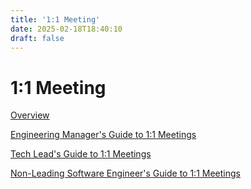 ```yaml
---
title: '1:1 Meeting'
date: 2025-02-18T18:40:10
draft: false
---
```


# 1:1 Meeting

[Overview](1%201%20Meeting%20590f2e19580447fc8a3a1c57fbc7bd45/Overview%20f77291b4cb7d4476a47b1eb0b6d1e55d.md)

[Engineering Manager's Guide to 1:1 Meetings](1%201%20Meeting%20590f2e19580447fc8a3a1c57fbc7bd45/Engineering%20Manager's%20Guide%20to%201%201%20Meetings%20b3c29284d9d64d1fba1f560c88b97574.md)

[Tech Lead's Guide to 1:1 Meetings](1%201%20Meeting%20590f2e19580447fc8a3a1c57fbc7bd45/Tech%20Lead's%20Guide%20to%201%201%20Meetings%2060f476bc957a4226bb47691cf47ca5b8.md)

[Non-Leading Software Engineer's Guide to 1:1 Meetings](1%201%20Meeting%20590f2e19580447fc8a3a1c57fbc7bd45/Non-Leading%20Software%20Engineer's%20Guide%20to%201%201%20Meeti%2050419aafeefc423580cdc77c600f7357.md)
